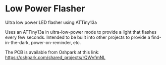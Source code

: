 # Low Power Flasher
 Ultra low power LED flasher using ATTiny13a

Uses an ATTiny13a in ultra-low-power mode to provide a light that flashes every few seconds.
Intended to be built into other projects to provide a find-in-the-dark, power-on-reminder, etc.

The PCB is available from Oshpark at this link:  https://oshpark.com/shared_projects/rQWvfmNL

